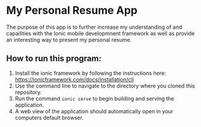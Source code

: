 # My Personal Resume App

The purpose of this app is to further increase my understanding of and capailities with the Ionic mobile developmnent framework as well as provide an interesting way to present my personal resume.

## How to run this program:
1. Install the ionic framework by following the instructions here: https://ionicframework.com/docs/installation/cli
2. Use the command line to navigate to the directory where you cloned this repository.
3. Run the command `ionic serve` to begin building and serving the application.
4. A web view of the application should automatically open in your computers default browser.